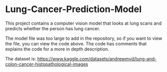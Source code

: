 # Lung-Cancer-Prediction-Model
This project contains a computer vision model that looks at lung scans and predicts whether the person has lung cancer.

The model file was too large to add in the repository, so if you want to view the file, you can view the code above. The code has comments that explains the code for a more in depth description.

The dataset is: https://www.kaggle.com/datasets/andrewmvd/lung-and-colon-cancer-histopathological-images
